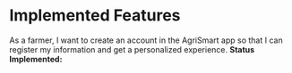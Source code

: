 # Implemented Features
As a farmer, I want to create an account in the AgriSmart app so that I can register my information and get a personalized experience.
**Status Implemented:**


